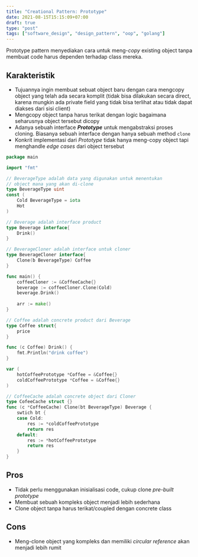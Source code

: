 ```yaml
---
title: "Creational Pattern: Prototype"
date: 2021-08-15T15:15:09+07:00
draft: true
type: "post"
tags: ["software_design", "design_pattern", "oop", "golang"]
---
```


Prototype pattern menyediakan cara untuk meng-*copy* existing object tanpa membuat code harus dependen terhadap class mereka.

## Karakteristik

- Tujuannya ingin membuat sebuat object baru dengan cara mengcopy object yang telah ada secara komplit (tidak bisa dilakukan secara direct, karena mungkin ada private field yang tidak bisa terlihat atau tidak dapat diakses dari sisi client)
- Mengcopy object tanpa harus terikat dengan logic bagaimana seharusnya object tersebut dicopy
- Adanya sebuah interface ***Prototype*** untuk mengabstraksi proses cloning. Biasanya sebuah interface dengan hanya sebuah method `clone`
- Konkrit implementasi dari *Prototype* tidak hanya meng-copy object tapi menghandle *edge cases* dari object tersebut

```go
package main

import "fmt"

// BeverageType adalah data yang digunakan untuk menentukan
// object mana yang akan di-clone
type BeverageType uint
const (
	Cold BeverageType = iota
	Hot
)

// Beverage adalah interface product
type Beverage interface{
	Drink()
}

// BeverageCloner adalah interface untuk cloner
type BeverageCloner interface{
	Clone(b BeverageType) Coffee
}

func main() {
	coffeeCloner := &CoffeeCache{}
	beverage := coffeeCloner.Clone(Cold)
	beverage.Drink()
	
	arr := make()
}

// Coffee adalah concrete product dari Beverage
type Coffee struct{
	price
}

func (c Coffee) Drink() {
	fmt.Println("drink coffee")
}

var (
	hotCoffeePrototype *Coffee = &Coffee{}
	coldCoffeePrototype *Coffee = &Coffee{}
)

// CoffeeCache adalah concrete object dari Cloner
type CofeeCache struct {}
func (c *CoffeeCache) Clone(bt BeverageType) Beverage {
	swtich bt {
	case Cold:
		res := *coldCoffeePrototype
		return res
	default:
		res := *hotCoffeePrototype
		return res
	}
}

```

## Pros

- Tidak perlu menggunakan inisialisasi code, cukup clone *pre-built prototype*
- Membuat sebuah kompleks object menjadi lebih sederhana
- Clone object tanpa harus terikat/coupled dengan concrete class

## Cons

- Meng-clone object yang kompleks dan memiliki *circular reference* akan menjadi lebih rumit
